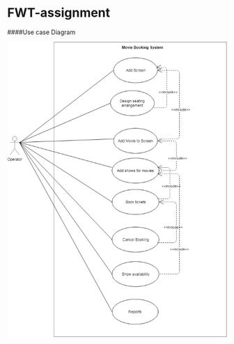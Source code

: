 # FWT-assignment

####Use case Diagram

![Event Listener](https://github.com/JainSia/FWT-assignment/blob/master/UML-Diagram/UseCase-MBS.png)
